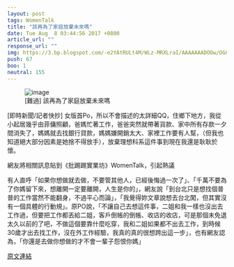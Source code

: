 ```yaml
---
layout: post
tags: WomenTalk
title: "該再為了家庭放棄未來嗎"
date: Tue Aug  8 03:44:56 2017 +0800
article_url: ""
response_url: ""
img: https://3.bp.blogspot.com/-e2YAtRULt4M/WLz-MRXLraI/AAAAAAADOOw/OGG9AmxzNAs/587890c6359c3.jpg?imgmax=3000
push: 67
boo: 1
neutral: 155
---
```


<figure>
<img src="https://3.bp.blogspot.com/-e2YAtRULt4M/WLz-MRXLraI/AAAAAAADOOw/OGG9AmxzNAs/587890c6359c3.jpg?imgmax=3000" alt="image">
<figcaption>
[難過] 該再為了家庭放棄未來嗎
</figcaption>
</figure>



[即時新聞/記者快抄] 女版首Po，所以不會描述的太詳細QQ，住鄉下地方，我從小起居幾乎由菲傭照顧，爸媽忙著工作，爸爸突然就帶著貨款、家中所有存款一夕間消失了，媽媽就去找銀行貸款，媽媽嫌開銷太大、家裡工作要有人幫，（但我也知道絕大部分因素是她捨不得放手），放棄理想科系這件事到現在我還是耿耿於懷。

網友將相關訊息貼到《批踢踢實業坊》WomenTalk，引起熱議

有人直呼「如果你想做就去做，不要管其他人，已經後悔過一次了」、「千萬不要為了你媽留下來，想離開一定要離開，人生是你的」，網友說「到台北只是想找個普普的工作當然不能翻身，不過平心而論」，「我覺得妳文章說想去台北闖，但其實沒有一個具體的行動規」。原PO說，「不讓自己去想這件事，二姐和我一樣也沒出去工作過，但要把工作都丟給二姐，客戶倒帳的倒帳、收店的收店，可是那個未免退太久以前的了吧，不做這個要靠什麼吃穿，我和二姐如果都不出去工作，到時候30歲才出去找工作，沒在外工作經驗，我真的真的很想跨出這一步」，也有網友認為，「你還是去做你想做的才不會一輩子怨恨你媽」

<a href = "https://www.ptt.cc/bbs/WomenTalk/M.1502135098.A.812.html">原文連結</a>

